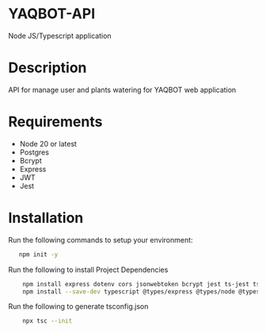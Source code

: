 # YAQBOT-API

Node JS/Typescript application

# Description

API for manage user and plants watering for YAQBOT web application

# Requirements

- Node 20 or latest
- Postgres
- Bcrypt
- Express
- JWT
- Jest

# Installation

Run the following commands to setup your environment:

```bash
   npm init -y
```

Run the following to install Project Dependencies

```bash
    npm install express dotenv cors jsonwebtoken bcrypt jest ts-jest ts-node
    npm install --save-dev typescript @types/express @types/node @types/cors nodemon   @types/jsonwebtoken @types/bcrypt @types/jest supertest @types/supertest
```

Run the following to generate tsconfig.json

```bash
    npx tsc --init
```
